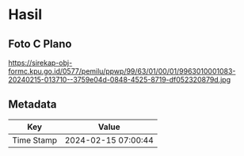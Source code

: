 # Hasil

## Foto C Plano

https://sirekap-obj-formc.kpu.go.id/0577/pemilu/ppwp/99/63/01/00/01/9963010001083-20240215-013710--3759e04d-0848-4525-8719-df052320879d.jpg


## Metadata

| Key        | Value               |
| ---------- | ------------------- |
| Time Stamp | 2024-02-15 07:00:44 |



